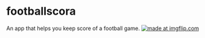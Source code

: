 # footballscora
An app that helps you keep score of a football game.
<a href="https://imgflip.com/gif/2b6svo"><img src="https://i.imgflip.com/2b6svo.gif" title="made at imgflip.com"/></a>
